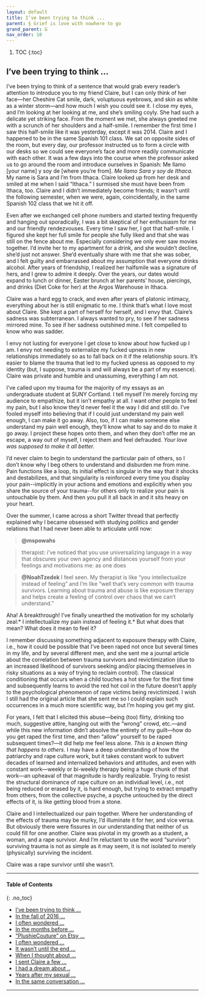 ```yaml
---
layout: default
title: I’ve been trying to think ... 
parent: § Grief is love with nowhere to go
grand_parent: G 
nav_order: 10 
---
```

<style>
.dont-break-out {
  /* These are technically the same, but use both */
  overflow-wrap: break-word;
  word-wrap: break-word;

     -ms-word-break: break-all;
  /* This is the dangerous one in WebKit, as it breaks things wherever */
  word-break: break-all;
  /* Instead use this non-standard one: */
  word-break: break-word;
}

.youtube-container {
    position: relative;
    width: 100%;
    height: 0;
    padding-bottom: 56.25%;
}
.youtube-video {
    position: absolute;
    top: 0;
    left: 0;
    width: 100%;
    height: 100%;
}

</style>

<div class="dont-break-out" markdown="1">

1. TOC
{:toc}

## I’ve been trying to think ...

I’ve been trying to think of a sentence that would grab every reader’s attention to introduce you to my friend Claire, but I can only think of her face—her Cheshire Cat smile, dark, voluptuous eyebrows, and skin as white as a winter storm—and how much I wish you could see it. I close my eyes, and I’m looking at her looking at me, and she’s smiling coyly. She had such a delicate yet striking face. From the moment we met, she always greeted me with a scrunch of her shoulders and a half-smile. I remember the first time I saw this half-smile like it was yesterday, except it was 2014. Claire and I happened to be in the same Spanish 101 class. We sat on opposite sides of the room, but every day, our professor instructed us to form a circle with our desks so we could see everyone’s face and more readily communicate with each other. It was a few days into the course when the professor asked us to go around the room and introduce ourselves in Spanish: Me llamo [your name] y soy de [where you’re from]. *Me llamo Sara y soy de Ithaca.* My name is Sara and I’m from Ithaca. Claire looked up from her desk and smiled at me when I said “Ithaca.” I surmised she must have been from Ithaca, too. Claire and I didn’t immediately become friends; it wasn’t until the following semester, when we were, again, coincidentally, in the same Spanish 102 class that we hit it off. 

Even after we exchanged cell phone numbers and started texting frequently and hanging out sporadically, I was a bit skeptical of her enthusiasm for me and our friendly rendezvouses. Every time I saw her, I got that half-smile. I figured she kept her full smile for people she fully liked and that she was still on the fence about me. Especially considering we only ever saw movies together. I’d invite her to my apartment for a drink, and she wouldn’t decline, she’d just not answer. She’d eventually share with me that she was sober, and I felt guilty and embarrassed about my assumption that everyone drinks alcohol. After years of friendship, I realized her halfsmile was a signature of hers, and I grew to admire it deeply. Over the years, our dates would expand to lunch or dinner, Easter brunch at her parents’ house, piercings, and drinks (Diet Coke for her) at the Argos Warehouse in Ithaca. 

Claire was a hard egg to crack, and even after years of platonic intimacy, everything about her is still enigmatic to me. I think that’s what I love most about Claire. She kept a part of herself for herself, and I envy that. Claire’s sadness was subterranean. I always wanted to pry, to see if her sadness mirrored mine. To see if her sadness outshined mine. I felt compelled to know who was sadder. 

I envy not lusting for everyone I get close to know about how fucked up I am. I envy not needing to externalize my fucked upness in new relationships immediately so as to fall back on it if the relationship sours. It’s easier to blame the trauma that led to my fucked upness as opposed to my identity (but, I suppose, trauma is and will always be a part of my essence). Claire was private and humble and unassuming, everything I am not. 

I’ve called upon my trauma for the majority of my essays as an undergraduate student at SUNY Cortland. I tell myself I’m merely forcing my audience to empathize, but it isn’t empathy at all. I want other people to feel my pain, but I also know they’d never feel it the way I did and still do. I’ve fooled myself into believing that if I could just understand my pain well enough, I can make it go away. Also, too, if I can make someone else understand my pain well enough, they’ll know what to say and do to make it go away. I project these hopes onto them, and when they don’t offer me an escape, a way out of myself, I reject them and feel defrauded. *Your love was supposed to make it all better.*

I’d never claim to begin to understand the particular pain of others, so I don’t know why I beg others to understand and disburden me from mine. Pain functions like a loop, its initial effect is singular in the way that it shocks and destabilizes, and that singularity is reinforced every time you display your pain--implicitly in your actions and emotions and explicitly when you share the source of your trauma--for others only to realize your pain is untouchable by them. And then you pull it all back in and it sits heavy on your heart. 

Over the summer, I came across a short Twitter thread that perfectly explained why I became obsessed with studying politics and gender relations that I had never been able to articulate until now:

> **@mspowahs** 

> therapist: i've noticed that you use universalizing language in a way that obscures your own agency and distances yourself from your feelings and motivations me: as one does 

>**@NoahTzedek** I feel seen. My therapist is like “you intellectualize instead of feeling” and I’m like “well that’s very common with trauma survivors. Learning about trauma and abuse is like exposure therapy and helps create a feeling of control over chaos that we can’t understand.”

Aha! A breakthrough! I’ve finally unearthed the motivation for my scholarly zeal:* I intellectualize my pain instead of feeling it.* But what does that mean? What does it mean to feel it?

I remember discussing something adjacent to exposure therapy with Claire, i.e., how it could be possible that I’ve been raped not once but several times in my life, and by several different men, and she sent me a journal article about the correlation between trauma survivors and revictimization (due to an increased likelihood of survivors seeking and/or placing themselves in risky situations as a way of trying to reclaim control). The classical conditioning that occurs when a child touches a hot stove for the first time and subsequently learns to avoid the red hot coil in the future doesn’t apply to the psychological phenomenon of rape victims being revictimized. I wish I still had the original article that she sent me so I could explain such occurrences in a much more scientific way, but I’m hoping you get my gist.

For years, I felt that I elicited this abuse—being (too) flirty, drinking too much, suggestive attire, hanging out with the “wrong” crowd, etc.—and while this new information didn’t absolve the entirety of my guilt—how do you get raped the first time, and then “allow” yourself to be raped subsequent times?—it did help me feel less alone. *This is a known thing that happens to others.* I may have a deep understanding of how the patriarchy and rape culture work, but it takes constant work to subvert decades of learned and internalized behaviors and attitudes, and even with constant work—weekly or bi-weekly therapy being a huge chunk of that work—an upheaval of that magnitude is hardly realizable. Trying to resist the structural dominance of rape culture on an individual level, i.e., not being reduced or erased by it, is hard enough, but trying to extract empathy from others, from the collective psyche, a psyche untouched by the direct effects of it, is like getting blood from a stone.

Claire and I intellectualized our pain together. Where her understanding of the effects of trauma may be murky, I’d illuminate it for her, and vice versa. But obviously there were fissures in our understanding that neither of us could fill for one another. Claire was pivotal in my growth as a student, a woman, and a rape survivor. And I’m reluctant to use the word “survivor”: surviving trauma is not as simple as it may seem, it is not isolated to merely (physically) surviving the incident.

Claire was a rape survivor until she wasn’t.

***

#### Table of Contents
{: .no_toc}

<ul><li> <a href="/docs/behavior/grief-is-love-with-nowhere-to-go-1/">I’ve been trying to think ...</a></li><li> <a href="/docs/behavior/grief-is-love-with-nowhere-to-go-2/">In the fall of 2016 ...</a></li><li> <a href="/docs/behavior/grief-is-love-with-nowhere-to-go-3/">I often wondered ...</a></li><li> <a href="/docs/behavior/grief-is-love-with-nowhere-to-go-4/">In the months before ...</a></li><li> <a href="/docs/behavior/grief-is-love-with-nowhere-to-go-5/">“PlushieCouture” on Etsy ...</a></li><li> <a href="/docs/behavior/grief-is-love-with-nowhere-to-go-6/">I often wondered ...</a></li><li> <a href="/docs/behavior/grief-is-love-with-nowhere-to-go-7/">It wasn’t until the end ...</a></li><li> <a href="/docs/behavior/grief-is-love-with-nowhere-to-go-8/">When I thought about ...</a></li><li> <a href="/docs/behavior/grief-is-love-with-nowhere-to-go-9/">I sent Claire a few ...</a></li><li> <a href="/docs/behavior/grief-is-love-with-nowhere-to-go-10/">I had a dream about ..</a></li><li> <a href="/docs/behavior/grief-is-love-with-nowhere-to-go-11/">Years after my sexual ...</a></li><li> <a href="/docs/behavior/grief-is-love-with-nowhere-to-go-12/">In the same conversation ...</a></li></ul>

***

</div>
